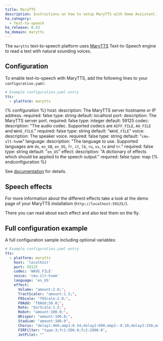 ```yaml
---
title: MaryTTS
description: Instructions on how to setup MaryTTS with Home Assistant.
ha_category:
  - Text-to-speech
ha_release: 0.43
ha_domain: marytts
---
```


The `marytts` text-to-speech platform uses [MaryTTS](http://mary.dfki.de/) Text-to-Speech engine to read a text with natural sounding voices.

## Configuration

To enable text-to-speech with MaryTTS, add the following lines to your `configuration.yaml`:

```yaml
# Example configuration.yaml entry
tts:
  - platform: marytts
```

{% configuration %}
host:
  description: The MaryTTS server hostname or IP address.
  required: false
  type: string
  default: localhost
port:
  description: The MaryTTS server port.
  required: false
  type: integer
  default: 59125
codec:
  description: "The audio codec. Supported codecs are `AIFF_FILE`, `AU_FILE` and `WAVE_FILE`."
  required: false
  type: string
  default: "`WAVE_FILE`"
voice:
  description: The speaker voice.
  required: false
  type: string
  default: "`cmu-slt-hsmm`"
language:
  description: "The language to use. Supported languages are `de`, `en_GB`, `en_US`, `fr`, `it`, `lb`, `ru`, `sv`, `te` and `tr`."
  required: false
  type: string
  default: "`en_US`"
effect:
  description: "A dictionary of effects which should be applied to the speech output."
  required: false
  type: map
{% endconfiguration %}

See [documentation](http://mary.dfki.de/documentation/index.html) for details.

## Speech effects

For more information about the different effects take a look at the demo page of your MaryTTS installation (`http://localhost:59125/`).

There you can read about each effect and also test them on the fly.

## Full configuration example

A full configuration sample including optional variables:

```yaml
# Example configuration.yaml entry
tts:
  - platform: marytts
    host: 'localhost'
    port: 59125
    codec: 'WAVE_FILE'
    voice: 'cmu-slt-hsmm'
    language: 'en_US'
    effect:
      Volume: "amount:2.0;",
      TractScaler: "amount:1.5;",
      F0Scale: "f0Scale:2.0;",
      F0Add: "f0Add:50.0;",
      Rate: "durScale:1.5;",
      Robot: "amount:100.0;",
      Whisper: "amount:100.0;",
      Stadium: "amount:100.0",
      Chorus: "delay1:466;amp1:0.54;delay2:600;amp2:-0.10;delay3:250;amp3:0.30",
      FIRFilter: "type:3;fc1:500.0;fc2:2000.0",
      JetPilot: ""
```
